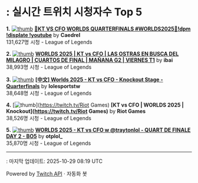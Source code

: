# : 실시간 트위치 시청자수 Top 5

**1.** [![thumb](https://static-cdn.jtvnw.net/previews-ttv/live_user_caedrel-320x180.jpg)](https://twitch.tv/Caedrel)
**[🔴KT VS CFO WORLDS QUARTERFINALS #WORLDS2025🔴!dpm !displate !youtube](https://twitch.tv/Caedrel)** by **Caedrel**<br>131,627명 시청  - League of Legends

**2.** [![thumb](https://static-cdn.jtvnw.net/previews-ttv/live_user_ibai-320x180.jpg)](https://twitch.tv/ibai)
**[WORLDS 2025 | KT vs CFO | LAS OSTRAS EN BUSCA DEL MILAGRO | CUARTOS DE FINAL | MAÑANA G2 | VIERNES T1](https://twitch.tv/ibai)** by **ibai**<br>38,993명 시청  - League of Legends

**3.** [![thumb](https://static-cdn.jtvnw.net/previews-ttv/live_user_lolesportstw-320x180.jpg)](https://twitch.tv/lolesportstw)
**[[中文] Worlds 2025 - KT vs CFO - Knockout Stage - Quarterfinals](https://twitch.tv/lolesportstw)** by **lolesportstw**<br>38,648명 시청  - League of Legends

**4.** [![thumb](https://static-cdn.jtvnw.net/previews-ttv/live_user_riotgames-320x180.jpg)](https://twitch.tv/Riot Games)
**[KT vs CFO | WORLDS 2025 | Knockout](https://twitch.tv/Riot Games)** by **Riot Games**<br>38,526명 시청  - League of Legends

**5.** [![thumb](https://static-cdn.jtvnw.net/previews-ttv/live_user_otplol_-320x180.jpg)](https://twitch.tv/otplol_)
**[WORLDS 2025 - KT vs CFO w @traytonlol - QUART DE FINALE DAY 2 - BO5](https://twitch.tv/otplol_)** by **otplol_**<br>35,870명 시청  - League of Legends


---
: 마지막 업데이트: 2025-10-29 08:19 UTC

Powered by [Twitch API](https://dev.twitch.tv/docs/api/reference) · 자동화 봇